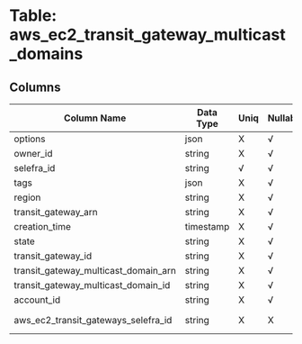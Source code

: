 # Table: aws_ec2_transit_gateway_multicast_domains

## Columns 

|  Column Name   |  Data Type  | Uniq | Nullable | Description | 
|  ----  | ----  | ----  | ----  | ---- | 
| options | json | X | √ |  | 
| owner_id | string | X | √ |  | 
| selefra_id | string | √ | √ | random id | 
| tags | json | X | √ |  | 
| region | string | X | √ |  | 
| transit_gateway_arn | string | X | √ |  | 
| creation_time | timestamp | X | √ |  | 
| state | string | X | √ |  | 
| transit_gateway_id | string | X | √ |  | 
| transit_gateway_multicast_domain_arn | string | X | √ |  | 
| transit_gateway_multicast_domain_id | string | X | √ |  | 
| account_id | string | X | √ |  | 
| aws_ec2_transit_gateways_selefra_id | string | X | X | fk to aws_ec2_transit_gateways.selefra_id | 


